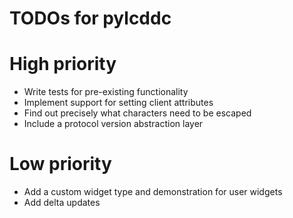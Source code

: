 # TODOs for pylcddc

# High priority 
- Write tests for pre-existing functionality
- Implement support for setting client attributes
- Find out precisely what characters need to be escaped 
- Include a protocol version abstraction layer

# Low priority 
- Add a custom widget type and demonstration for user widgets
- Add delta updates